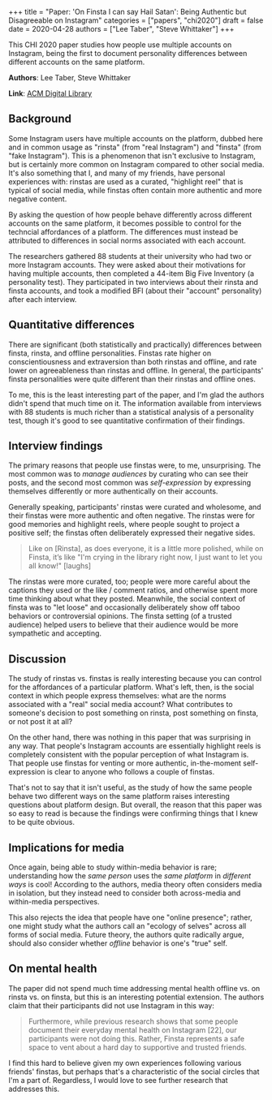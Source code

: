 +++
title = "Paper: 'On Finsta I can say Hail Satan': Being Authentic but Disagreeable on Instagram"
categories = ["papers", "chi2020"]
draft = false
date = 2020-04-28
authors = ["Lee Taber", "Steve Whittaker"]
+++

This CHI 2020 paper studies how people use multiple accounts on Instagram, being the first to document personality differences between different accounts on the same platform.

<!--more-->

**Authors**: Lee Taber, Steve Whittaker

**Link**: [ACM Digital Library](https://dl.acm.org/doi/10.1145/3313831.3376182)


## Background
Some Instagram users have multiple accounts on the platform, dubbed here and in common usage as "rinsta" (from "real Instagram") and "finsta" (from "fake Instagram"). This is a phenomenon that isn't exclusive to Instagram, but is certainly more common on Instagram compared to other social media. It's also something that I, and many of my friends, have personal experiences with: rinstas are used as a curated, "highlight reel" that is typical of social media, while finstas often contain more authentic and more negative content.

By asking the question of how people behave differently across different accounts on the same platform, it becomes possible to control for the techncial affordances of a platform. The differences must instead be attributed to differences in social norms associated with each account.

The researchers gathered 88 students at their university who had two or more Instagram accounts. They were asked about their motivations for having multiple accounts, then completed a 44-item Big Five Inventory (a personality test). They participated in two interviews about their rinsta and finsta accounts, and took a modified BFI (about their "account" personality) after each interview.


## Quantitative differences
There are significant (both statistically and practically) differences between finsta, rinsta, and offline personalities. Finstas rate higher on conscientiousness and extraversion than both rinstas and offline, and rate lower on agreeableness than rinstas and offline. In general, the participants' finsta personalities were quite different than their rinstas and offline ones.

To me, this is the least interesting part of the paper, and I'm glad the authors didn't spend that much time on it. The information available from interviews with 88 students is much richer than a statistical analysis of a personality test, though it's good to see quantitative confirmation of their findings.

## Interview findings
The primary reasons that people use finstas were, to me, unsurprising. The most common was to *manage audiences* by curating who can see their posts, and the second most common was *self-expression* by expressing themselves differently or more authentically on their accounts.

Generally speaking, participants' rinstas were curated and wholesome, and their finstas were more authentic and often negative. The rinstas were for good memories and highlight reels, where people sought to project a positive self; the finstas often deliberately expressed their negative sides.

> Like on [Rinsta], as does everyone, it is a little more polished, while on Finsta, it’s like "I'm crying in the library
right now, I just want to let you all know!" [laughs]

The rinstas were more curated, too; people were more careful about the captions they used or the like / comment ratios, and otherwise spent more time thinking about what they posted. Meanwhile, the social context of finsta was to "let loose" and occasionally deliberately show off taboo behaviors or controversial opinions. The finsta setting (of a trusted audience) helped users to believe that their audience would be more sympathetic and accepting.


## Discussion
The study of rinstas vs. finstas is really interesting because you can control for the affordances of a particular platform. What's left, then, is the social context in which people express themselves: what are the norms associated with a "real" social media account? What contributes to someone's decision to post something on rinsta, post something on finsta, or not post it at all?

On the other hand, there was nothing in this paper that was surprising in any way. That people's Instagram accounts are essentially highlight reels is completely consistent with the popular perception of what Instagram is. That people use finstas for venting or more authentic, in-the-moment self-expression is clear to anyone who follows a couple of finstas.

That's not to say that it isn't useful, as the study of how the same people behave two different ways on the same platform raises interesting questions about platform design. But overall, the reason that this paper was so easy to read is because the findings were confirming things that I knew to be quite obvious.


## Implications for media
Once again, being able to study within-media behavior is rare; understanding how the *same person* uses the *same platform* in *different ways* is cool! According to the authors, media theory often considers media in isolation, but they instead need to consider both across-media and within-media perspectives.

This also rejects the idea that people have one "online presence"; rather, one might study what the authors call an "ecology of selves" across all forms of social media. Future theory, the authors quite radically argue, should also consider whether *offline* behavior is one's "true" self.


## On mental health
The paper did not spend much time addressing mental health offline vs. on rinsta vs. on finsta, but this is an interesting potential extension. The authors claim that their participants did not use Instagram in this way:

> Furthermore, while previous research shows that some people document their everyday mental health on Instagram [22], our participants were not doing this. Rather, Finsta represents a safe space to vent about a hard day to supportive and trusted friends.

I find this hard to believe given my own experiences following various friends' finstas, but perhaps that's a characteristic of the social circles that I'm a part of. Regardless, I would love to see further research that addresses this.

